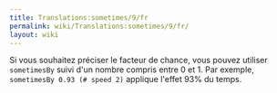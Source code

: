 ```yaml
---
title: Translations:sometimes/9/fr
permalink: wiki/Translations:sometimes/9/fr/
layout: wiki
---
```


Si vous souhaitez préciser le facteur de chance, vous pouvez utiliser
`sometimesBy` suivi d'un nombre compris entre 0 et 1. Par exemple,
`sometimesBy 0.93 (# speed 2)` applique l'effet 93% du temps.
